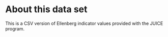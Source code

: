 About this data set
===================

This is a CSV version of Ellenberg indicator values provided with the JUICE program. 